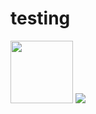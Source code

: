 # testing

<img src="https://drive.google.com/file/d/1a7EdUKlidH6GvSNUx6xsPmnRzrFWq9Iq/view?usp=drivesdk" width="100" height="100">
<img src="https://img.icons8.com/?size=100&id=xEcZMJpsm8ue&format=png&color=000000">
